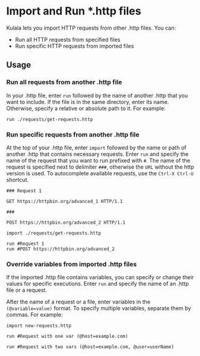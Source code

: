 # Import and Run *.http files

Kulala lets you import HTTP requests from other .http files. You can:

- Run all HTTP requests from specified files
- Run specific HTTP requests from imported files

## Usage

### Run all requests from another .http file

In your .http file, enter `run` followed by the name of another .http that you want to include. If the file is in the same directory, enter its name. Otherwise, specify a relative or absolute path to it. For example:

```http
run ./requests/get-requests.http
```

### Run specific requests from another .http file

At the top of your .http file, enter `import` followed by the name or path of another .http that contains necessary requests.
Enter `run` and specify the name of the request that you want to run prefixed with `#`. The name of the request is specified next to delimiter `###`, otherwise the `URL` without the http version is used.
To autocomplete available requests, use the `Ctrl-X Ctrl-U` shortcut.


```http get-requests.http
### Request 1

GET https://httpbin.org/advanced_1 HTTP/1.1

###

POST https://httpbin.org/advanced_2 HTTP/1.1
```

```http
import ./requests/get-requests.http

run #Request 1
run #POST https://httpbin.org/advanced_2
```

### Override variables from imported .http files

If the imported .http file contains variables, you can specify or change their values for specific executions.
Enter `run` and specify the name of an .http file or a request.

After the name of a request or a file, enter variables in the `(@variable=value)` format. To specify multiple variables, separate them by commas. For example:

```http
import new-requests.http

run #Request with one var (@host=example.com)

run #Request with two vars (@host=example.com, @user=userName)
```
